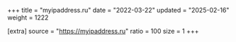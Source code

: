 +++
title = "myipaddress.ru"
date = "2022-03-22"
updated = "2025-02-16"
weight = 1222

[extra]
source = "https://myipaddress.ru"
ratio = 100
size = 1
+++
